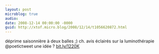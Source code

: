 ```yaml
---
layout: post
microblog: true
audio: 
date: 2008-12-14 00:00:00 -0000
guid: http://xtof.micro.blog/2008/12/14/t1056620872.html
---
```

déprime saisonnière à deux balles ;) ch. avis éclairés sur la luminothérapie  @poetictweet une idée ? [bit.ly/1220K](http://bit.ly/1220K)
